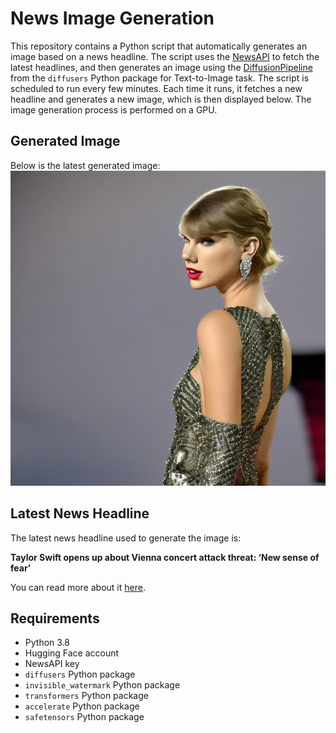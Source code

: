 # News Image Generation
This repository contains a Python script that automatically generates an image based on a news headline. The script uses the [NewsAPI](https://newsapi.org/) to fetch the latest headlines, and then generates an image using the [DiffusionPipeline](https://github.com/huggingface/diffusers) from the `diffusers` Python package for Text-to-Image task.
The script is scheduled to run every few minutes. Each time it runs, it fetches a new headline and generates a new image, which is then displayed below. The image generation process is performed on a GPU.

## Generated Image
Below is the latest generated image:
![Generated Image](image.png)

## Latest News Headline
The latest news headline used to generate the image is:

**Taylor Swift opens up about Vienna concert attack threat: ‘New sense of fear’**

You can read more about it [here](https://news.google.com/rss/articles/CBMikgFBVV95cUxNQkFRRTJULVUxLXJ3U1lsQXBrdjZyVERQbmJSQ2kyYnlrU2ZheVB3R3UzRENJcHl6NFhJb3VLcEZ0MWVraHM1OHZhTFlSYmoxM1JlTWxHM3JEcER2Q1dQbi1zY3BDdTBObzEydzVrZjFMUnBuM2RaRmkxWm85aFhSazlkRnhpQkxnOVhQazY4NFdqZw?oc=5).

## Requirements
- Python 3.8
- Hugging Face account
- NewsAPI key
- `diffusers` Python package
- `invisible_watermark` Python package
- `transformers` Python package
- `accelerate` Python package
- `safetensors` Python package
